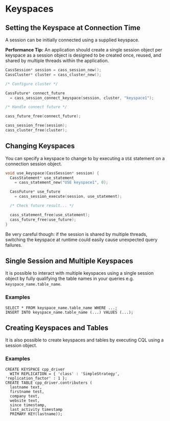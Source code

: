 # Keyspaces

## Setting the Keyspace at Connection Time

A session can be initially connected using a supplied keyspace.

**Performance Tip:**  An application should create a single session object per keyspace as a session object is designed to be created once, reused, and shared by multiple threads within the application.

```c
CassSession* session = cass_session_new();
CassCluster* cluster = cass_cluster_new();

/* Configure cluster */

CassFuture* connect_future
  = cass_session_connect_keyspace(session, cluster, "keyspace1");

/* Handle connect future */

cass_future_free(connect_future);

cass_session_free(session);
cass_cluster_free(cluster);
```

## Changing Keyspaces

You can specify a keyspace to change to by executing a `USE` statement on a connection session object.

```c
void use_keyspace(CassSession* session) {
  CassStatement* use_statement
    = cass_statement_new("USE keyspace1", 0);

  CassFuture* use_future
    = cass_session_execute(session, use_statement);

  /* Check future result... */

  cass_statement_free(use_statement);
  cass_future_free(use_future);
}
```

Be very careful though: if the session is shared by multiple threads, switching the keyspace at runtime could easily cause unexpected query failures.

## Single Session and Multiple Keyspaces

It is possible to interact with multiple keyspaces using a single session object by fully qualifying the table names in your queries e.g. `keyspace_name.table_name`.

### Examples

```cql
SELECT * FROM keyspace_name.table_name WHERE ...;
INSERT INTO keyspace_name.table_name (...) VALUES (...);
```

## Creating Keyspaces and Tables

It is also possible to create keyspaces and tables by executing CQL using a session object.

### Examples

```cql
CREATE KEYSPACE cpp_driver
  WITH REPLICATION = { 'class' : 'SimpleStrategy', 'replication_factor' : 1 };
CREATE TABLE cpp_driver.contributers (
  lastname text,
  firstname test,
  company text,
  website text,
  since timestamp,
  last_activity timestamp
  PRIMARY KEY(lastname));
```
